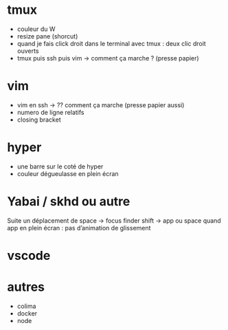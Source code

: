 # tmux
- couleur du W
- resize pane (shorcut)
- quand je fais click droit dans le terminal avec tmux : deux clic droit ouverts
- tmux puis ssh puis vim -> comment ça marche ? (presse papier)

# vim
- vim en ssh -> ?? comment ça marche (presse papier aussi)
- numero de ligne relatifs
- closing bracket

# hyper
- une barre sur le coté de hyper
- couleur dégueulasse en plein écran

# Yabai  / skhd ou autre
Suite un déplacement de space -> focus finder
shift -> app ou space quand app en plein écran : pas d’animation de glissement 

# vscode
# autres
- colima
- docker
- node

